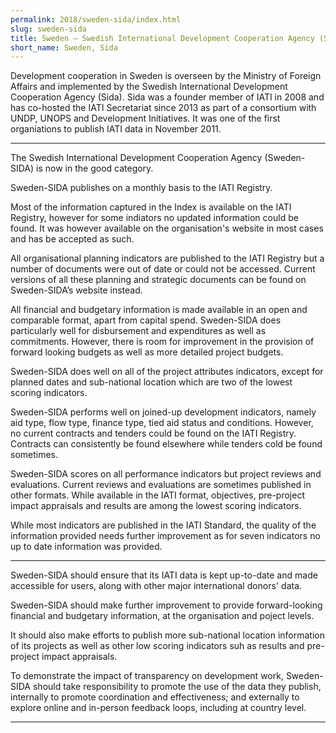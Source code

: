 ```yaml
---
permalink: 2018/sweden-sida/index.html
slug: sweden-sida
title: Sweden – Swedish International Development Cooperation Agency (Sida)
short_name: Sweden, Sida
---
```


Development cooperation in Sweden is overseen by the Ministry of Foreign Affairs and implemented by the Swedish International Development Cooperation Agency (Sida). Sida was a founder member of IATI in 2008 and has co-hosted the IATI Secretariat since 2013 as part of a consortium with UNDP, UNOPS and Development Initiatives. It was one of the first organiations to publish IATI data in November 2011.

---

The Swedish International Development Cooperation Agency (Sweden-SIDA) is now in the good category. 

Sweden-SIDA publishes on a monthly basis to the IATI Registry.

Most of the information captured in the Index is available on the IATI Registry, however for some indiators no updated information could be found. It was however available on the organisation's website in most cases and has be accepted as such. 

All organisational planning indicators are published to the IATI Registry but a number of documents were out of date or could not be accessed. Current versions of all these planning and strategic documents can be found on Sweden-SIDA’s website instead. 

All financial and budgetary information is made available in an open and comparable format, apart from capital spend. Sweden-SIDA does particularly well for disbursement and expenditures as well as commitments. However, there is room for improvement in the provision of forward looking budgets as well as more detailed project budgets. 

Sweden-SIDA does well on all of the project attributes indicators, except for planned dates and sub-national location which are two of the lowest scoring indicators.   

Sweden-SIDA performs well on joined-up development indicators, namely aid type, flow type, finance type, tied aid status and conditions. However, no current contracts and tenders could be found on the IATI Registry. Contracts can consistently be found elsewhere while tenders cold be found sometimes. 

Sweden-SIDA scores on all performance indicators but project reviews and evaluations. Current reviews and evaluations are sometimes published in other formats. While available in the IATI format, objectives, pre-project impact appraisals and results are among the lowest scoring indicators. 

While most indicators are published in the IATI Standard, the quality of the information provided needs further improvement as for seven indicators no up to date information was provided. 

---

Sweden-SIDA should ensure that its IATI data is kept up-to-date and made accessible for users, along with other major international donors' data.

Sweden-SIDA should make further improvement to provide forward-looking financial and budgetary information, at the organisation and poject levels. 

It should also make efforts to publish more sub-national location information of its projects as well as other low scoring indicators suh as results and pre-project impact appraisals.

To demonstrate the impact of transparency on development work, Sweden-SIDA should take responsibility to promote the use of the data they publish, internally to promote coordination and effectiveness; and externally to explore online and in-person feedback loops, including at country level. 

---
